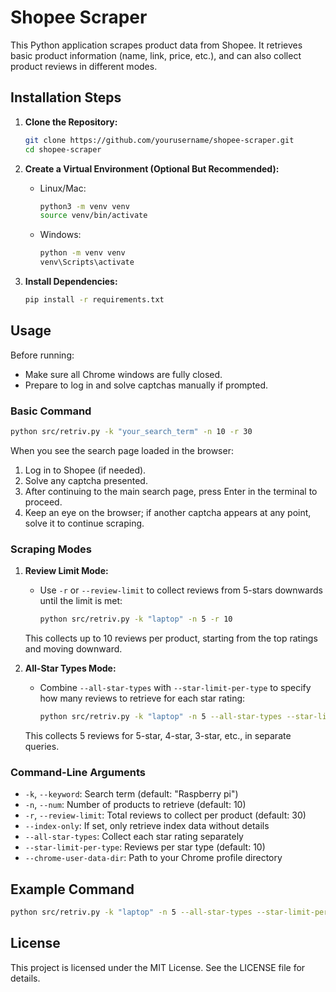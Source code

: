 
# Shopee Scraper

This Python application scrapes product data from Shopee. It retrieves basic product information (name, link, price, etc.), and can also collect product reviews in different modes.

## Installation Steps

1. **Clone the Repository:**
   ```bash
   git clone https://github.com/yourusername/shopee-scraper.git
   cd shopee-scraper
   ```

2. **Create a Virtual Environment (Optional But Recommended):**
   - Linux/Mac:
     ```bash
     python3 -m venv venv
     source venv/bin/activate
     ```
   - Windows:
     ```bash
     python -m venv venv
     venv\Scripts\activate
     ```

3. **Install Dependencies:**
   ```bash
   pip install -r requirements.txt
   ```

## Usage

Before running:
- Make sure all Chrome windows are fully closed.
- Prepare to log in and solve captchas manually if prompted.

### Basic Command

```bash
python src/retriv.py -k "your_search_term" -n 10 -r 30
```

When you see the search page loaded in the browser:
1. Log in to Shopee (if needed).
2. Solve any captcha presented.
3. After continuing to the main search page, press Enter in the terminal to proceed.
4. Keep an eye on the browser; if another captcha appears at any point, solve it to continue scraping.

### Scraping Modes

1. **Review Limit Mode:**
   - Use `-r` or `--review-limit` to collect reviews from 5-stars downwards until the limit is met:
     ```bash
     python src/retriv.py -k "laptop" -n 5 -r 10
     ```
   This collects up to 10 reviews per product, starting from the top ratings and moving downward.

2. **All-Star Types Mode:**
   - Combine `--all-star-types` with `--star-limit-per-type` to specify how many reviews to retrieve for each star rating:
     ```bash
     python src/retriv.py -k "laptop" -n 5 --all-star-types --star-limit-per-type 5
     ```
   This collects 5 reviews for 5-star, 4-star, 3-star, etc., in separate queries.

### Command-Line Arguments

- `-k`, `--keyword`: Search term (default: "Raspberry pi")
- `-n`, `--num`: Number of products to retrieve (default: 10)
- `-r`, `--review-limit`: Total reviews to collect per product (default: 30)
- `--index-only`: If set, only retrieve index data without details
- `--all-star-types`: Collect each star rating separately
- `--star-limit-per-type`: Reviews per star type (default: 10)
- `--chrome-user-data-dir`: Path to your Chrome profile directory

## Example Command

```bash
python src/retriv.py -k "laptop" -n 5 --all-star-types --star-limit-per-type 3
```

## License
This project is licensed under the MIT License. See the LICENSE file for details.
```